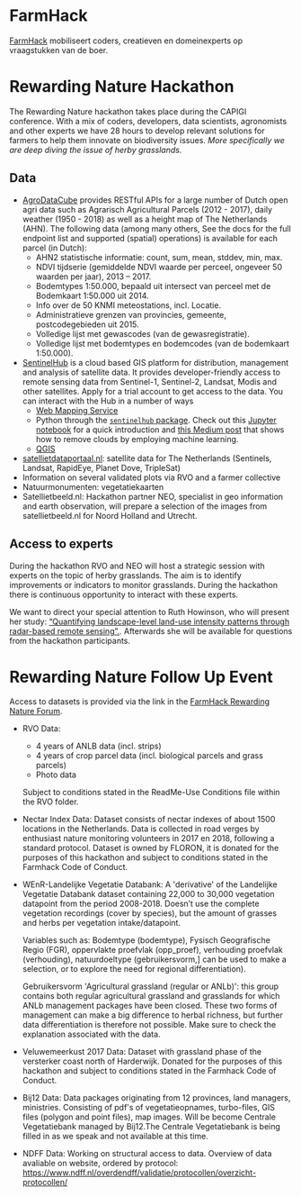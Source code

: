 # FarmHack

[FarmHack](https://www.farmhack.nl) mobiliseert coders, creatieven en domeinexperts op vraagstukken van de boer.

# Rewarding Nature Hackathon

The Rewarding Nature hackathon takes place during the CAPIGI conference. With a mix of  coders, developers, data scientists, agronomists and other experts we have 28 hours to develop relevant solutions for farmers to help them innovate on biodiversity issues. *More specifically we are deep diving the issue of herby grasslands.*

## Data 
- [AgroDataCube](http://agrodatacube.wur.nl) provides RESTful APIs for a large number of Dutch open agri data such as Agrarisch Agricultural Parcels (2012 - 2017), daily weather (1950 - 2018) as well as a height map of The Netherlands (AHN). The following data (among many others, See the docs for the full endpoint list and supported (spatial) operations) is available for each parcel (in Dutch):
  - AHN2 statistische informatie: count, sum, mean, stddev, min, max.
  - NDVI tijdserie (gemiddelde NDVI waarde per perceel, ongeveer 50 waarden per jaar), 2013 – 2017.
  - Bodemtypes 1:50.000, bepaald uit intersect van perceel met de Bodemkaart 1:50.000 uit 2014.
  - Info over de 50 KNMI meteostations, incl. Locatie.
  - Administratieve grenzen van provincies, gemeente, postcodegebieden uit 2015.
  - Volledige lijst met gewascodes (van de gewasregistratie).
  - Volledige lijst met bodemtypes en bodemcodes (van de bodemkaart 1:50.000).
- [SentinelHub](https://sentinel-hub.com/) is a cloud based GIS platform for distribution, management and analysis of satellite data. It provides developer-friendly access to remote sensing data from Sentinel-1, Sentinel-2, Landsat, Modis and other satellites.  Apply for a trial account to get access to the data. You can interact with the Hub in a number of ways
  - [Web Mapping Service](http://www.sentinel-hub.com/apps/wms/wms-integration-guide)
  - Python through the [`sentinelhub` package](https://medium.com/sentinel-hub/upgrading-the-sentinelhub-python-package-2665f9c10df). Check out this [Jupyter notebook](https://medium.com/sentinel-hub/lets-have-a-look-first-32ff13afce99) for a quick introduction and [this Medium post](https://medium.com/sentinel-hub/sentinel-hub-cloud-detector-s2cloudless-a67d263d3025) that shows how to remove clouds by employing machine learning. 
  - [QGIS](https://medium.com/sentinel-hub/control-sentinel-hub-from-within-qgis-2a83eb7f13db)
- [satellietdataportaal.nl](https://satellietdataportaal.nl/): satellite data for The Netherlands (Sentinels, Landsat, RapidEye, Planet Dove, TripleSat)
- Information on several validated plots via RVO and a farmer collective
- Natuurmonumenten: vegetatiekaarten
- Satellietbeeld.nl: Hackathon partner NEO, specialist in geo information and earth observation, will prepare a selection of the images from satellietbeeld.nl for Noord Holland and Utrecht. 

## Access to experts
During the hackathon RVO and NEO will host a strategic session with experts on the topic of herby grasslands. The aim is to identify improvements or indicators to monitor grasslands. During the hackathon there is continuous opportunity to interact with these experts.

We want to direct your special attention to Ruth Howinson, who will present her study: [“Quantifying landscape-level land-use intensity patterns through radar-based remote sensing”.](https://drive.google.com/file/d/1evfuyS0lLzuAEsGI1ZnugLm555w4yrt1/view). Afterwards she will be available for questions from the hackathon participants.


# Rewarding Nature Follow Up Event
Access to datasets is provided via the link in the [FarmHack Rewarding Nature Forum](https://forum.farmhack.nl/t/data-rewarding-nature-follow-up-event/97). 

- RVO Data:
  - 4 years of ANLB data (incl. strips)
  - 4 years of crop parcel data (incl. biological parcels and grass parcels)
  - Photo data
  
  Subject to conditions stated in the ReadMe-Use Conditions file within the RVO folder.
    
- Nectar Index Data: Dataset consists of nectar indexes of about 1500 locations in the Netherlands. Data is collected in road verges by enthusiast nature monitoring volunteers in 2017 en 2018, following a standard protocol. Dataset is owned by FLORON, it is donated for the purposes of this hackathon and subject to conditions stated in the Farmhack Code of Conduct. 

- WEnR-Landelijke Vegetatie Databank: A 'derivative' of the Landelijke Vegetatie Databank dataset containing 22,000 to 30,000 vegetation datapoint from the period 2008-2018. Doesn’t use the complete vegetation recordings (cover by species), but the amount of grasses and herbs per vegetation intake/datapoint.

  Variables such as: Bodemtype (bodemtype), Fysisch Geografische Regio (FGR), oppervlakte proefvlak (opp_proef), verhouding proefvlak  (verhouding), natuurdoeltype (gebruikersvorm,] can be used to make a selection, or to explore the need for regional differentiation).

  Gebruikersvorm 'Agricultural grassland (regular or ANLb)': this group contains both regular agricultural grassland and grasslands for which ANLb management packages have been closed. These two forms of management can make a big difference to herbal richness, but further data differentiation is therefore not possible. Make sure to check the explanation associated with the data. 

- Veluwemeerkust 2017 Data: Dataset with grassland phase of the versterker coast north of Harderwijk. Donated for the purposes of this hackathon and subject to conditions stated in the Farmhack Code of Conduct.

- Bij12 Data: Data packages originating from 12 provinces, land managers, ministries. Consisting of pdf's of vegetatieopnames, turbo-files, GIS files (polygon and point files), map images. Will be become Centrale Vegetatiebank managed by Bij12.The Centrale Vegetatiebank is being filled in as we speak and not available at this time.

- NDFF Data: Working on structural access to data. Overview of data avaliable on website, ordered by protocol: https://www.ndff.nl/overdendff/validatie/protocollen/overzicht-protocollen/



